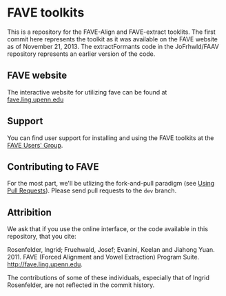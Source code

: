 # FAVE toolkits

This is a repository for the FAVE-Align and FAVE-extract tooklits.
The first commit here represents the toolkit as it was available on the FAVE website as of November 21, 2013.
The extractFormants code in the JoFrhwld/FAAV repository represents an earlier version of the code.

## FAVE website

The interactive website for utilizing fave can be found at [fave.ling.upenn.edu](http://fave.ling.upenn.edu/)

## Support

You can find user support for installing and using the FAVE toolkits at the [FAVE Users' Group](https://groups.google.com/forum/#!forum/fave-users).

## Contributing to FAVE
For the most part, we'll be utlizing the fork-and-pull paradigm (see [Using Pull Requests](https://help.github.com/articles/using-pull-requests)). Please send pull requests to the `dev` branch.

## Attribition
We ask that if you use the online interface, or the code available in this repository, that you cite:

Rosenfelder, Ingrid; Fruehwald, Josef; Evanini, Keelan and Jiahong Yuan. 2011. FAVE (Forced Alignment and Vowel Extraction) Program Suite. http://fave.ling.upenn.edu.

The contributions of some of these individuals, especially that of Ingrid Rosenfelder, are not reflected in the commit history.
